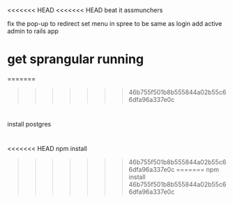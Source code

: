 <<<<<<< HEAD
<<<<<<< HEAD
beat it assmunchers





fix the pop-up to redirect
set menu in spree to be same as login
add active admin to rails app

get sprangular running
=======
=======
>>>>>>> 46b755f501b8b555844a02b55c66dfa96a337e0c
#
install postgres

#
<<<<<<< HEAD
npm install
>>>>>>> 46b755f501b8b555844a02b55c66dfa96a337e0c
=======
npm install
>>>>>>> 46b755f501b8b555844a02b55c66dfa96a337e0c
